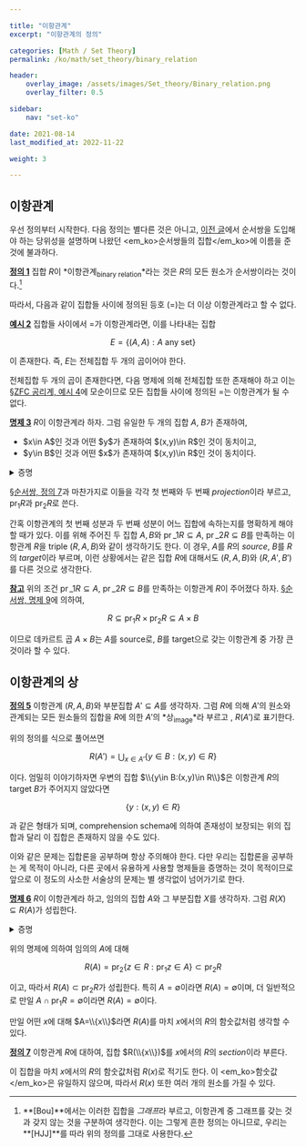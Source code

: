 ```yaml
---

title: "이항관계"
excerpt: "이항관계의 정의"

categories: [Math / Set Theory]
permalink: /ko/math/set_theory/binary_relation

header:
    overlay_image: /assets/images/Set_theory/Binary_relation.png
    overlay_filter: 0.5

sidebar: 
    nav: "set-ko"

date: 2021-08-14
last_modified_at: 2022-11-22

weight: 3

---
```


## 이항관계

우선 정의부터 시작한다. 다음 정의는 별다른 것은 아니고, [이전 글](/ko/math/set_theory/ordered_pair#%EC%88%9C%EC%84%9C%EC%8C%8D)에서 순서쌍을 도입해야 하는 당위성을 설명하며 나왔던 <em_ko>순서쌍들의 집합</em_ko>에 이름을 준 것에 불과하다. 

<div class="definition" markdown="1">

<ins id="df1">**정의 1**</ins> 집합 $R$이 *이항관계<sub>binary relation</sub>*라는 것은 $R$의 모든 원소가 순서쌍이라는 것이다.[^1]

</div>

따라서, 다음과 같이 집합들 사이에 정의된 등호 ($=$)는 더 이상 이항관계라고 할 수 없다.

<div class="example" markdown="1">

<ins id="ex2">**예시 2**</ins> 집합들 사이에서 $=$가 이항관계라면, 이를 나타내는 집합

$$E=\{(A,A):\text{$A$ any set}\}$$

이 존재한다. 즉, $E$는 전체집합 두 개의 곱이어야 한다.

</div>

전체집합 두 개의 곱이 존재한다면, 다음 명제에 의해 전체집합 또한 존재해야 하고 이는 [§ZFC 공리계, 예시 4](/ko/math/set_theory/zfc_axioms#ex4)에 모순이므로 모든 집합들 사이에 정의된 $=$는 이항관계가 될 수 없다. 

<div class="proposition" markdown="1">

<ins id="pp3">**명제 3**</ins> $R$이 이항관계라 하자. 그럼 유일한 두 개의 집합 $A$, $B$가 존재하여,  

<ul>
<li> <phrase>$x\in A$인 것</phrase>과 <phrase>어떤 $y$가 존재하여 $(x,y)\in R$인 것</phrase>이 동치이고,</li>
<li> <phrase>$y\in B$인 것</phrase>과 <phrase>어떤 $x$가 존재하여 $(x,y)\in R$인 것</phrase>이 동치이다.</li>
</ul>

</div>
<details class="proof" markdown="1">
<summary>증명</summary>

$R$이 이항관계라 하고 $\bigcup(\bigcup R)$를 생각하자. 계산을 통해 $(x,y)\in R\implies x,y\in\bigcup(\bigcup R))$임을 알 수 있다. $P$를

> $P(t)$: 어떠한 $s$가 존재하여 $(s,t)\in R$이다.

로 정의하면, 다음의 집합

$$A=\left\{x:\left(x\in\bigcup\left(\bigcup R\right)\right)\wedge P(x)\right\}$$

를 얻는다. 따라서 첫 번째 주장이 성립하며, 이와 유사하게 성질 $Q$를

> $Q(s)$: 어떠한 $t$가 존재하여 $(s,t)\in R$이다.

로 정의하면 집합 $B$를 얻는다.

</details>

[§순서쌍, 정의 7](/ko/math/set_theory/ordered_pair#df7)과 마찬가지로 이들을 각각 첫 번째와 두 번째 *projection*이라 부르고, $\operatorname{pr}_1R$과 $\operatorname{pr}_2R$로 쓴다.

간혹 이항관계의 첫 번째 성분과 두 번째 성분이 어느 집합에 속하는지를 명확하게 해야 할 때가 있다. 이를 위해 주어진 두 집합 $A,B$와 $\operatorname{pr}\_1R\subseteq A$, $\operatorname{pr}\_2R\subseteq B$를 만족하는 이항관계 $R$을 triple $(R,A,B)$와 같이 생각하기도 한다. 이 경우, $A$를 $R$의 *source*, $B$를 $R$의 *target*이라 부르며, 이런 상황에서는 같은 집합 $R$에 대해서도 $(R,A,B)$와 $(R,A',B')$를 다른 것으로 생각한다. 

<div class="remark" markdown="1">

<ins id="rmk1">**참고**</ins> 위의 조건 $\operatorname{pr}\_1R\subseteq A$, $\operatorname{pr}\_2R\subseteq B$를 만족하는 이항관계 $R$이 주어졌다 하자. [§순서쌍, 명제 9](/ko/math/set_theory/ordered_pair#pp9)에 의하여,

$$R\subseteq \operatorname{pr}_1 R\times\operatorname{pr}_2R\subseteq A\times B$$

이므로 데카르트 곱 $A\times B$는 $A$를 source로, $B$를 target으로 갖는 이항관계 중 가장 큰 것이라 할 수 있다.

</div>

## 이항관계의 상

<div class="definition" markdown="1">

<ins id="df5">**정의 5**</ins> 이항관계 $(R,A,B)$와 부분집합 $A'\subseteq A$를 생각하자. 그럼 <phrase>$R$에 의해 $A'$의 원소와 관계되는 모든 원소들의 집합</phrase>을 $R$에 의한 $A'$의 *상<sub>image</sub>*라 부르고 , $R(A')$로 표기한다.

</div>

위의 정의를 식으로 풀어쓰면

$$R(A')=\bigcup_{x\in A'} \{y\in B:(x,y)\in R\}$$

이다. 엄밀히 이야기하자면 우변의 집합 $\\{y\in B:(x,y)\in R\\}$은 이항관계 $R$의 target $B$가 주어지지 않았다면

$$\{y:(x,y)\in R\}$$

과 같은 형태가 되며, comprehension schema에 의하여 존재성이 보장되는 위의 집합과 달리 이 집합은 존재하지 않을 수도 있다. 

이와 같은 문제는 집합론을 공부하며 항상 주의해야 한다. 다만 우리는 집합론을 공부하는 게 목적이 아니라, 다른 곳에서 유용하게 사용할 명제들을 증명하는 것이 목적이므로 앞으로 이 정도의 사소한 서술상의 문제는 별 생각없이 넘어가기로 한다.

<div class="proposition" markdown="1">

<ins id="pp6">**명제 6**</ins> $R$이 이항관계라 하고, 임의의 집합 $A$와 그 부분집합 $X$를 생각하자. 그럼 $R(X)\subseteq R(A)$가 성립한다.

</div>

<details class="proof" markdown="1">
<summary>증명</summary>

$y\in R(X)$라 하자. 그럼 어떤 $x\in X$가 존재하여 $(x,y)\in R(X)$이다. 이제 $X\subseteq A$로부터 $x\in A$이므로, $y\in R(A)$이다.

</details>

위의 명제에 의하여 임의의 $A$에 대해 

$$R(A)=\operatorname{pr}_2\{z\in R:\text{$\operatorname{pr}_1z\in A$}\}\subset\operatorname{pr}_2R$$

이고, 따라서 $R(A)\subset\operatorname{pr}_2R$가 성립한다. 특히 $A=\emptyset$이라면 $R(A)=\emptyset$이며, 더 일반적으로 만일 $A\cap\operatorname{pr}_1R=\emptyset$이라면 $R(A)=\emptyset$이다.

만일 어떤 $x$에 대해 $A=\\{x\\}$라면 $R(A)$를 마치 $x$에서의 $R$의 함숫값처럼 생각할 수 있다. 

<div class="definition" markdown="1">

<ins id="df7">**정의 7**</ins> 이항관계 $R$에 대하여, 집합 $R(\\{x\\})$를 $x$에서의 $R$의 *section*이라 부른다.

</div>

이 집합을 마치 $x$에서의 $R$의 함숫값처럼 $R(x)$로 적기도 한다. 이 <em_ko>함숫값</em_ko>은 유일하지 않으며, 따라서 $R(x)$ 또한 여러 개의 원소를 가질 수 있다.



[^1]: **[Bou]**에서는 이러한 집합을 *그래프*라 부르고, 이항관계 중 그래프를 갖는 것과 갖지 않는 것을 구분하여 생각한다. 이는 그렇게 흔한 정의는 아니므로, 우리는 **[HJJ]**를 따라 위의 정의를 그대로 사용한다.
